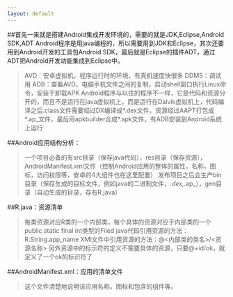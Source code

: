 ```yaml
---
layout: default
---
```


##首先一来就是搭建Android集成开发环境的，需要的就是JDK,Eclipse,Android SDK,ADT
Android程序是用java编程的，所以需要用到JDK和Eclipse，其次还要用到Android开发的工具包Android SDK，最后就是Eclipse的插件ADT，通过ADT把Android开发功能集成到Eclipse中。

>AVD：安卓虚拟机，程序运行时的环境，有真机速度快很多
DDMS：调试用
ADB：查看AVD，电脑手机文件之间的复制，启动shell窗口执行Linux命令，安装于卸载APK
Android程序与以往的程序不一样，它是代码和资源分开的，而且不是运行在java虚拟机上，而是运行在Dalvik虚拟机上，代码编译之后.class文件需要经过DX编译成*.dex文件，资源经过AAPT打包成*.ap_文件，最后用apkbuilder合成*.apk文件，有ADB安装到Android系统上运行

##Android应用结构分析：
>一个项目必备的有src目录（保存java代码），res目录（保存资源），AndroidManifest.xml文件（控制Android应用的整体的属性，名称，图标，访问权限等，安卓的4大组件也在这里配置）
发布项目之后会生产bin目录（保存生成的目标文件，例如java的二进制文件，*.dex,*.ap_），gen目录（自动生成的目录，存有R.java）

##R.java：资源清单
>每类资源对应R类的一个内部类，每个具体的资源对应于内部类的一个public static final int类型的Filed
java代码引用资源的方法：R.String.app_name
XMl文件中引用资源的方法：@<内部类的类名>/<资源名称>    另外资源中的标示符的定义不需要具体的资源，只要@+id/ok，就定义了一个ok的标识符了

##AndroidManifest.xml：应用的清单文件
>这个文件清楚地说明该应用名称，图标和包含的组件等。


